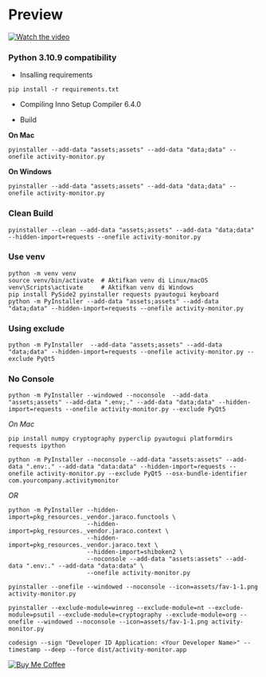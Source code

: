 # Preview
[![Watch the video](https://img.youtube.com/vi/HyQbqRQ3CRQ/maxresdefault.jpg)](https://youtu.be/HyQbqRQ3CRQ)



### Python 3.10.9 compatibility

- Insalling requirements

```
pip install -r requirements.txt
```

- Compiling
Inno Setup Compiler 6.4.0

- Build

**On Mac**

```
pyinstaller --add-data "assets;assets" --add-data "data;data" --onefile activity-monitor.py
```

**On Windows**

```
pyinstaller --add-data "assets;assets" --add-data "data;data" --onefile activity-monitor.py
```

### Clean Build

```
pyinstaller --clean --add-data "assets;assets" --add-data "data;data" --hidden-import=requests --onefile activity-monitor.py
```

### Use venv

```
python -m venv venv
source venv/bin/activate  # Aktifkan venv di Linux/macOS
venv\Scripts\activate     # Aktifkan venv di Windows
pip install PySide2 pyinstaller requests pyautogui keyboard
python -m PyInstaller --add-data "assets;assets" --add-data "data;data" --hidden-import=requests --onefile activity-monitor.py
```

### Using exclude

```
python -m PyInstaller  --add-data "assets;assets" --add-data "data;data" --hidden-import=requests --onefile activity-monitor.py --exclude PyQt5
```

### No Console

```
python -m PyInstaller --windowed --noconsole  --add-data "assets;assets" --add-data ".env;." --add-data "data;data" --hidden-import=requests --onefile activity-monitor.py --exclude PyQt5
```

_On Mac_

```
pip install numpy cryptography pyperclip pyautogui platformdirs requests ipython
```

```
python -m PyInstaller --noconsole --add-data "assets:assets" --add-data ".env:." --add-data "data:data" --hidden-import=requests --onefile activity-monitor.py --exclude PyQt5 --osx-bundle-identifier com.yourcompany.activitymonitor
```

_OR_

```
python -m PyInstaller --hidden-import=pkg_resources._vendor.jaraco.functools \
                      --hidden-import=pkg_resources._vendor.jaraco.context \
                      --hidden-import=pkg_resources._vendor.jaraco.text \
                      --hidden-import=shiboken2 \
                      --noconsole --add-data "assets:assets" --add-data ".env:." --add-data "data:data" \
                      --onefile activity-monitor.py

pyinstaller --onefile --windowed --noconsole --icon=assets/fav-1-1.png activity-monitor.py

pyinstaller --exclude-module=winreg --exclude-module=nt --exclude-module=psutil --exclude-module=cryptography --exclude-module=org --onefile --windowed --noconsole --icon=assets/fav-1-1.png activity-monitor.py

codesign --sign "Developer ID Application: <Your Developer Name>" --timestamp --deep --force dist/activity-monitor.app
```

[![Buy Me Coffee](https://cdn.buymeacoffee.com/buttons/v2/default-yellow.png)](https://www.buymeacoffee.com/codesyariah122)
